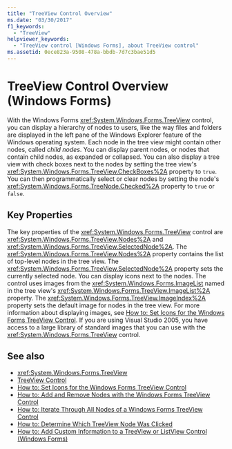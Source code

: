 ```yaml
---
title: "TreeView Control Overview"
ms.date: "03/30/2017"
f1_keywords:
  - "TreeView"
helpviewer_keywords:
  - "TreeView control [Windows Forms], about TreeView control"
ms.assetid: 0ece823a-9508-478a-bbdb-7d7c3bae51d5
---
```

# TreeView Control Overview (Windows Forms)

With the Windows Forms <xref:System.Windows.Forms.TreeView> control, you can display a hierarchy of nodes to users, like the way files and folders are displayed in the left pane of the Windows Explorer feature of the Windows operating system. Each node in the tree view might contain other nodes, called *child nodes*. You can display parent nodes, or nodes that contain child nodes, as expanded or collapsed. You can also display a tree view with check boxes next to the nodes by setting the tree view's <xref:System.Windows.Forms.TreeView.CheckBoxes%2A> property to `true`. You can then programmatically select or clear nodes by setting the node's <xref:System.Windows.Forms.TreeNode.Checked%2A> property to `true` or `false`.

## Key Properties

The key properties of the <xref:System.Windows.Forms.TreeView> control are <xref:System.Windows.Forms.TreeView.Nodes%2A> and <xref:System.Windows.Forms.TreeView.SelectedNode%2A>. The <xref:System.Windows.Forms.TreeView.Nodes%2A> property contains the list of top-level nodes in the tree view. The <xref:System.Windows.Forms.TreeView.SelectedNode%2A> property sets the currently selected node. You can display icons next to the nodes. The control uses images from the <xref:System.Windows.Forms.ImageList> named in the tree view's <xref:System.Windows.Forms.TreeView.ImageList%2A> property. The <xref:System.Windows.Forms.TreeView.ImageIndex%2A> property sets the default image for nodes in the tree view. For more information about displaying images, see [How to: Set Icons for the Windows Forms TreeView Control](how-to-set-icons-for-the-windows-forms-treeview-control.md). If you are using Visual Studio 2005, you have access to a large library of standard images that you can use with the <xref:System.Windows.Forms.TreeView> control.

## See also

- <xref:System.Windows.Forms.TreeView>
- [TreeView Control](treeview-control-windows-forms.md)
- [How to: Set Icons for the Windows Forms TreeView Control](how-to-set-icons-for-the-windows-forms-treeview-control.md)
- [How to: Add and Remove Nodes with the Windows Forms TreeView Control](how-to-add-and-remove-nodes-with-the-windows-forms-treeview-control.md)
- [How to: Iterate Through All Nodes of a Windows Forms TreeView Control](how-to-iterate-through-all-nodes-of-a-windows-forms-treeview-control.md)
- [How to: Determine Which TreeView Node Was Clicked](how-to-determine-which-treeview-node-was-clicked-windows-forms.md)
- [How to: Add Custom Information to a TreeView or ListView Control (Windows Forms)](add-custom-information-to-a-treeview-or-listview-control-wf.md)
